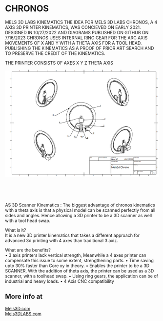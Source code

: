 # CHRONOS
MELS 3D LABS KINEMATICS
THE IDEA FOR MELS 3D LABS CHRONOS, A 4 AXIS 3D PRINTER KINEMATICS, WAS CONCIEVED ON EARLY 2021. DESIGNED IN 10/27/2022 AND DIAGRAMS PUBLISHED ON GITHUB ON 7/16/2023
CHRONOS USES INTERNAL RING GEAR FOR THE ARC AXIS MOVEMENTS OF X AND Y WITH A THETA AXIS FOR A TOOL HEAD.
PUBLISHING THE KINEMATICS AS A PROOF OF PRIOR ART SEARCH AND TO PRESERVE THE CREDIT OF THE KINEMATICS.


THE PRINTER CONSISTS OF AXES
X
Y
Z
THETA AXIS

![Mels 3D LABS CHRONOS](https://github.com/MELS3D/CHRONOS/blob/main/CORE/CHRONOS.jpg)


<br>
<br>
<br>

AS 3D Scanner Kinematics :
The biggest advantage of chronos kinematics with a theta axis is that a physical model can be scanned perfectly from all sides and angles. Hence allowing a 3D printer to be a 3D scanner as well with a tool head swap.


What is it? <br>
It is a new 3D printer kinematics that takes a different approach for advanced 3d printing with 4 axes than traditional 3 axiz.

What are the benefits? <br>
• 3 axis printers lack vertical strength,
Meanwhile a 4 axes printer can compensate this issue to some extent, strengthening parts.
• Time saving upto 30% faster than Core xy in theory.
• Enables the printer to be a 3D SCANNER,
With the addition of theta axis, the printer can be used as a 3D scanner, with a toolhead swap.
• Using ring gears, the application can be of industrial and heavy loads. 
• 4 Axis CNC compatibility 



## More info at
[Mels3D.com](https://www.mels3d.com) <br>
[Mels3DLABS.com](https://www.mels3dlabs.com)


